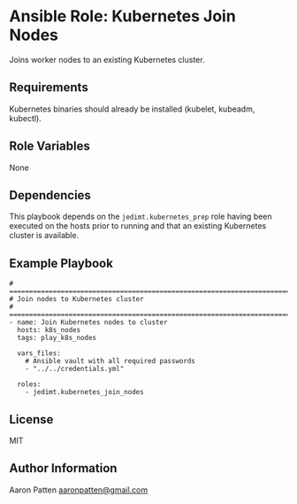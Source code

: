Ansible Role: Kubernetes Join Nodes
=========

Joins worker nodes to an existing Kubernetes cluster.

Requirements
------------

Kubernetes binaries should already be installed (kubelet, kubeadm, kubectl).

Role Variables
--------------

None

Dependencies
------------

This playbook depends on the `jedimt.kubernetes_prep` role having been executed on the hosts prior to running
and that an existing Kubernetes cluster is available.

Example Playbook
----------------

    # ===========================================================================
    # Join nodes to Kubernetes cluster
    # ===========================================================================
    - name: Join Kubernetes nodes to cluster
      hosts: k8s_nodes
      tags: play_k8s_nodes

      vars_files:
        # Ansible vault with all required passwords
        - "../../credentials.yml"

      roles:
        - jedimt.kubernetes_join_nodes

License
-------

MIT

Author Information
------------------

Aaron Patten
aaronpatten@gmail.com
